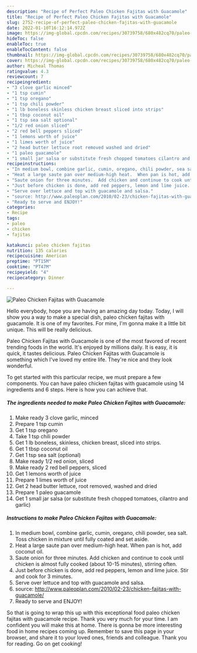 ```yaml
---
description: "Recipe of Perfect Paleo Chicken Fajitas with Guacamole"
title: "Recipe of Perfect Paleo Chicken Fajitas with Guacamole"
slug: 2752-recipe-of-perfect-paleo-chicken-fajitas-with-guacamole
date: 2022-01-10T16:12:14.972Z
image: https://img-global.cpcdn.com/recipes/30739758/680x482cq70/paleo-chicken-fajitas-with-guacamole-recipe-main-photo.jpg
hideToc: false
enableToc: true
enableTocContent: false
thumbnail: https://img-global.cpcdn.com/recipes/30739758/680x482cq70/paleo-chicken-fajitas-with-guacamole-recipe-main-photo.jpg
cover: https://img-global.cpcdn.com/recipes/30739758/680x482cq70/paleo-chicken-fajitas-with-guacamole-recipe-main-photo.jpg
author: Micheal Thomas
ratingvalue: 4.3
reviewcount: 7
recipeingredient:
- "3 clove garlic minced"
- "1 tsp cumin"
- "1 tsp oregano"
- "1 tsp chili powder"
- "1 lb boneless skinless chicken breast sliced into strips"
- "1 tbsp coconut oil"
- "1 tsp sea salt optional"
- "1/2 red onion sliced"
- "2 red bell peppers sliced"
- "1 lemons worth of juice"
- "1 limes worth of juice"
- "2 head butter lettuce root removed washed and dried"
- "1 paleo guacamole"
- "1 small jar salsa or substitute fresh chopped tomatoes cilantro and garlic"
recipeinstructions:
- "In medium bowl, combine garlic, cumin, oregano, chili powder, sea salt.  Toss chicken in mixture until fully coated and set aside."
- "Heat a large saute pan over medium-high heat.  When pan is hot, add coconut oil."
- "Saute onion for three minutes.  Add chicken and continue to cook until chicken is almost fully cooked (about 10-15 minutes), stirring often."
- "Just before chicken is done, add red peppers, lemon and lime juice. Stir and cook for 3 minutes."
- "Serve over lettuce and top with guacamole and salsa."
- "source: http://www.paleoplan.com/2010/02-23/chicken-fajitas-with-guacamole/"
- "Ready to serve and ENJOY!"
categories:
- Recipe
tags:
- paleo
- chicken
- fajitas

katakunci: paleo chicken fajitas 
nutrition: 135 calories
recipecuisine: American
preptime: "PT15M"
cooktime: "PT47M"
recipeyield: "4"
recipecategory: Dinner

---
```



![Paleo Chicken Fajitas with Guacamole](https://img-global.cpcdn.com/recipes/30739758/680x482cq70/paleo-chicken-fajitas-with-guacamole-recipe-main-photo.jpg)

Hello everybody, hope you are having an amazing day today. Today, I will show you a way to make a special dish, paleo chicken fajitas with guacamole. It is one of my favorites. For mine, I'm gonna make it a little bit unique. This will be really delicious.

Paleo Chicken Fajitas with Guacamole is one of the most favored of recent trending foods in the world. It's enjoyed by millions daily. It is easy, it is quick, it tastes delicious. Paleo Chicken Fajitas with Guacamole is something which I've loved my entire life. They're nice and they look wonderful.




To get started with this particular recipe, we must prepare a few components. You can have paleo chicken fajitas with guacamole using 14 ingredients and 6 steps. Here is how you can achieve that.

<!--inarticleads1-->

##### The ingredients needed to make Paleo Chicken Fajitas with Guacamole:

1. Make ready 3 clove garlic, minced
1. Prepare 1 tsp cumin
1. Get 1 tsp oregano
1. Take 1 tsp chili powder
1. Get 1 lb boneless, skinless, chicken breast, sliced into strips.
1. Get 1 tbsp coconut oil
1. Get 1 tsp sea salt (optional)
1. Make ready 1/2 red onion, sliced
1. Make ready 2 red bell peppers, sliced
1. Get 1 lemons worth of juice
1. Prepare 1 limes worth of juice
1. Get 2 head butter lettuce, root removed, washed and dried
1. Prepare 1 paleo guacamole
1. Get 1 small jar salsa (or substitute fresh chopped tomatoes, cilantro and garlic)




<!--inarticleads2-->

##### Instructions to make Paleo Chicken Fajitas with Guacamole:

1. In medium bowl, combine garlic, cumin, oregano, chili powder, sea salt.  Toss chicken in mixture until fully coated and set aside.
1. Heat a large saute pan over medium-high heat.  When pan is hot, add coconut oil.
1. Saute onion for three minutes.  Add chicken and continue to cook until chicken is almost fully cooked (about 10-15 minutes), stirring often.
1. Just before chicken is done, add red peppers, lemon and lime juice. Stir and cook for 3 minutes.
1. Serve over lettuce and top with guacamole and salsa.
1. source: http://www.paleoplan.com/2010/02-23/chicken-fajitas-with-guacamole/
1. Ready to serve and ENJOY!



So that is going to wrap this up with this exceptional food paleo chicken fajitas with guacamole recipe. Thank you very much for your time. I am confident you will make this at home. There is gonna be more interesting food in home recipes coming up. Remember to save this page in your browser, and share it to your loved ones, friends and colleague. Thank you for reading. Go on get cooking!
